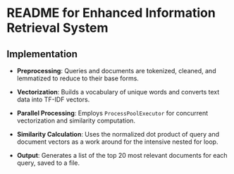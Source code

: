 # README for Enhanced Information Retrieval System

## Implementation

- **Preprocessing**: Queries and documents are tokenized, cleaned, and lemmatized to reduce to their base forms.

- **Vectorization**: Builds a vocabulary of unique words and converts text data into TF-IDF vectors.

- **Parallel Processing**: Employs `ProcessPoolExecutor` for concurrent vectorization and similarity computation.

- **Similarity Calculation**: Uses the normalized dot product of query and document vectors as a work around for the intensive nested for loop.

- **Output**: Generates a list of the top 20 most relevant documents for each query, saved to a file.
